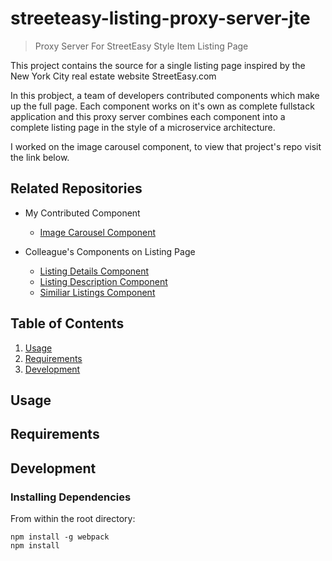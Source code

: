 # streeteasy-listing-proxy-server-jte
> Proxy Server For StreetEasy Style Item Listing Page

This project contains the source for a single listing page inspired by the New York City real estate website StreetEasy.com

In this probject, a team of developers contributed components which make up the full page. Each component works on it's own as complete fullstack application and this proxy server combines each component into a complete listing page in the style of a microservice architecture.

I worked on the image carousel component, to view that project's repo visit the link below.

## Related Repositories

- My Contributed Component
  - [Image Carousel Component](https://github.com/Team-Elysium/image-carousel-component)

- Colleague's Components on Listing Page
  - [Listing Details Component](https://github.com/Team-Elysium/listing-details)
  - [Listing Description Component](https://github.com/Team-Elysium/Description-Amenities-About_the_Building)
  - [Similiar Listings Component](https://github.com/Team-Elysium/Similar-Listings-Recommendations)

## Table of Contents

1. [Usage](https://github.com/hackreactor/hrnyc19-front-end-capstone#Usage)
2. [Requirements](https://github.com/hackreactor/hrnyc19-front-end-capstone#requirements)
3. [Development](https://github.com/hackreactor/hrnyc19-front-end-capstone#development)

## Usage

>

## Requirements



## Development

### Installing Dependencies

From within the root directory:

```
npm install -g webpack
npm install
```



